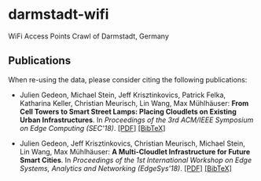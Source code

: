 # darmstadt-wifi
WiFi Access Points Crawl of Darmstadt, Germany

## Publications
When re-using the data, please consider citing the following publications:

* Julien Gedeon, Michael Stein, Jeff Krisztinkovics, Patrick Felka, Katharina Keller, Christian Meurisch, Lin Wang, Max Mühlhäuser: **From Cell Towers to Smart Street Lamps: Placing Cloudlets on Existing Urban Infrastructures**. In *Proceedings of the 3rd ACM/IEEE Symposium on Edge Computing (SEC'18)*. [[PDF]](http://acm-ieee-sec.org/2018/pdfs/SEC2018-5cLAs0rQH8wBym0gnRmRKv/7CSzG7bXu1Mg1fTcDRLjhh/5WnnJJl3Q0USH6Yr8J0i7j.pdf) [[BibTeX]](https://fileserver.tk.informatik.tu-darmstadt.de/JG/bibtex/gedeon2018_sec.bib)

* Julien Gedeon, Jeff Krisztinkovics, Christian Meurisch, Michael Stein, Lin Wang, Max Mühlhäuser: **A Multi-Cloudlet Infrastructure for Future Smart Cities**. In *Proceedings of the 1st International Workshop on Edge Systems, Analytics and Networking (EdgeSys'18)*. [[PDF]](http://linwang.info/docs/edgesys18.pdf) [[BibTeX]](https://fileserver.tk.informatik.tu-darmstadt.de/JG/bibtex/gedeon2018_edgesys.bib)
